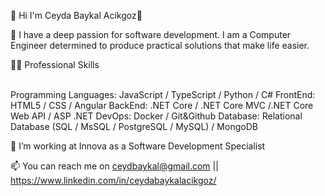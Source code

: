 
👋 Hi I'm Ceyda Baykal Acikgoz👋

🌱 I have a deep passion for software development. I am a Computer Engineer determined to produce practical solutions that make  life easier.


👨‍💻 Professional Skills
<br />
<br />

Programming Languages: JavaScript / TypeScript / Python / C#
FrontEnd: HTML5 / CSS / Angular
BackEnd: .NET Core / .NET Core MVC /.NET Core Web API / ASP .NET 
DevOps:  Docker / Git&Github
Database: Relational Database (SQL / MsSQL / PostgreSQL / MySQL) / MongoDB

📍 I’m working at Innova as a Software Development Specialist

📫 You can reach me on ceydbaykal@gmail.com || https://www.linkedin.com/in/ceydabaykalacikgoz/


<br />

[instagram]: https://www.instagram.com/ibrahim_talha_demir
[linkedin]: https://www.linkedin.com/in/ibrahim-talha-demir-4b513a1a9/
[gmail]: mailto:ceydbaykal@gmail.com

<br />
